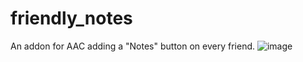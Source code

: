# friendly_notes
An addon for AAC adding a "Notes" button on every friend.
![image](https://github.com/user-attachments/assets/469dfb9c-07a3-4a31-8b0e-112abdf9fbb1)
